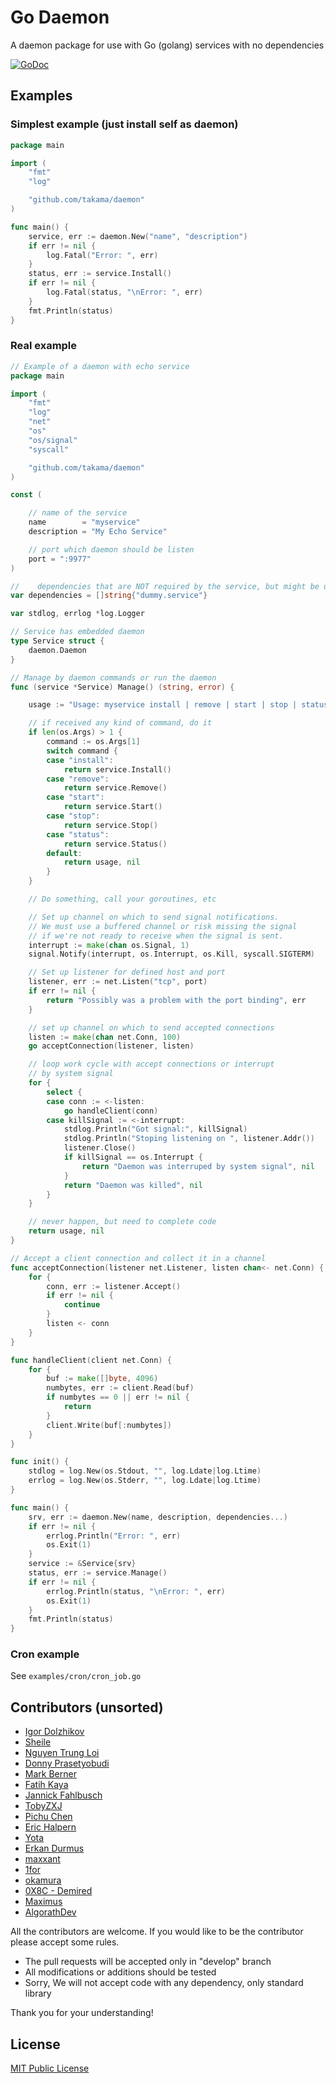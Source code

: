 # Go Daemon

A daemon package for use with Go (golang) services with no dependencies

[![GoDoc](https://godoc.org/github.com/takama/daemon?status.svg)](https://godoc.org/github.com/takama/daemon)

## Examples

### Simplest example (just install self as daemon)

```go
package main

import (
    "fmt"
    "log"

    "github.com/takama/daemon"
)

func main() {
    service, err := daemon.New("name", "description")
    if err != nil {
        log.Fatal("Error: ", err)
    }
    status, err := service.Install()
    if err != nil {
        log.Fatal(status, "\nError: ", err)
    }
    fmt.Println(status)
}
```

### Real example

```go
// Example of a daemon with echo service
package main

import (
    "fmt"
    "log"
    "net"
    "os"
    "os/signal"
    "syscall"

    "github.com/takama/daemon"
)

const (

    // name of the service
    name        = "myservice"
    description = "My Echo Service"

    // port which daemon should be listen
    port = ":9977"
)

//    dependencies that are NOT required by the service, but might be used
var dependencies = []string{"dummy.service"}

var stdlog, errlog *log.Logger

// Service has embedded daemon
type Service struct {
    daemon.Daemon
}

// Manage by daemon commands or run the daemon
func (service *Service) Manage() (string, error) {

    usage := "Usage: myservice install | remove | start | stop | status"

    // if received any kind of command, do it
    if len(os.Args) > 1 {
        command := os.Args[1]
        switch command {
        case "install":
            return service.Install()
        case "remove":
            return service.Remove()
        case "start":
            return service.Start()
        case "stop":
            return service.Stop()
        case "status":
            return service.Status()
        default:
            return usage, nil
        }
    }

    // Do something, call your goroutines, etc

    // Set up channel on which to send signal notifications.
    // We must use a buffered channel or risk missing the signal
    // if we're not ready to receive when the signal is sent.
    interrupt := make(chan os.Signal, 1)
    signal.Notify(interrupt, os.Interrupt, os.Kill, syscall.SIGTERM)

    // Set up listener for defined host and port
    listener, err := net.Listen("tcp", port)
    if err != nil {
        return "Possibly was a problem with the port binding", err
    }

    // set up channel on which to send accepted connections
    listen := make(chan net.Conn, 100)
    go acceptConnection(listener, listen)

    // loop work cycle with accept connections or interrupt
    // by system signal
    for {
        select {
        case conn := <-listen:
            go handleClient(conn)
        case killSignal := <-interrupt:
            stdlog.Println("Got signal:", killSignal)
            stdlog.Println("Stoping listening on ", listener.Addr())
            listener.Close()
            if killSignal == os.Interrupt {
                return "Daemon was interruped by system signal", nil
            }
            return "Daemon was killed", nil
        }
    }

    // never happen, but need to complete code
    return usage, nil
}

// Accept a client connection and collect it in a channel
func acceptConnection(listener net.Listener, listen chan<- net.Conn) {
    for {
        conn, err := listener.Accept()
        if err != nil {
            continue
        }
        listen <- conn
    }
}

func handleClient(client net.Conn) {
    for {
        buf := make([]byte, 4096)
        numbytes, err := client.Read(buf)
        if numbytes == 0 || err != nil {
            return
        }
        client.Write(buf[:numbytes])
    }
}

func init() {
    stdlog = log.New(os.Stdout, "", log.Ldate|log.Ltime)
    errlog = log.New(os.Stderr, "", log.Ldate|log.Ltime)
}

func main() {
    srv, err := daemon.New(name, description, dependencies...)
    if err != nil {
        errlog.Println("Error: ", err)
        os.Exit(1)
    }
    service := &Service{srv}
    status, err := service.Manage()
    if err != nil {
        errlog.Println(status, "\nError: ", err)
        os.Exit(1)
    }
    fmt.Println(status)
}
```

### Cron example

See `examples/cron/cron_job.go`

## Contributors (unsorted)

- [Igor Dolzhikov](https://github.com/takama)
- [Sheile](https://github.com/Sheile)
- [Nguyen Trung Loi](https://github.com/loint)
- [Donny Prasetyobudi](https://github.com/donnpebe)
- [Mark Berner](https://github.com/mark2b)
- [Fatih Kaya](https://github.com/fatihky)
- [Jannick Fahlbusch](https://github.com/jannickfahlbusch)
- [TobyZXJ](https://github.com/tobyzxj)
- [Pichu Chen](https://github.com/PichuChen)
- [Eric Halpern](https://github.com/ehalpern)
- [Yota](https://github.com/nus)
- [Erkan Durmus](https://github.com/derkan)
- [maxxant](https://github.com/maxxant)
- [1for](https://github.com/1for)
- [okamura](https://github.com/sidepelican)
- [0X8C - Demired](https://github.com/Demired)
- [Maximus](https://github.com/maximus12793)
- [AlgorathDev](https://github.com/AlgorathDev)

All the contributors are welcome. If you would like to be the contributor please accept some rules.

- The pull requests will be accepted only in "develop" branch
- All modifications or additions should be tested
- Sorry, We will not accept code with any dependency, only standard library

Thank you for your understanding!

## License

[MIT Public License](https://github.com/takama/daemon/blob/master/LICENSE)
